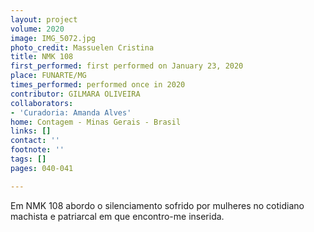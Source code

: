 ```yaml
---
layout: project
volume: 2020
image: IMG_5072.jpg
photo_credit: Massuelen Cristina
title: NMK 108
first_performed: first performed on January 23, 2020
place: FUNARTE/MG
times_performed: performed once in 2020
contributor: GILMARA OLIVEIRA
collaborators:
- 'Curadoria: Amanda Alves'
home: Contagem - Minas Gerais - Brasil
links: []
contact: ''
footnote: ''
tags: []
pages: 040-041

---
```


Em NMK 108 abordo o silenciamento sofrido por mulheres no cotidiano machista e patriarcal em que encontro-me inserida.
